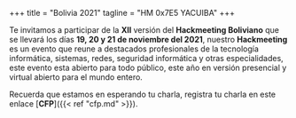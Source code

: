 +++
title = "Bolivia 2021"
tagline = "HM 0x7E5 YACUIBA"
+++

Te invitamos a participar de la **XII** versión del **Hackmeeting Boliviano** que se llevará los días **19, 20 y 21 de noviembre del 2021**, nuestro **Hackmeeting** es un evento que reune a destacados profesionales de la tecnología informática, sistemas, redes, seguridad informática y otras especialidades, este evento esta abierto para todo público, este año en versión presencial y virtual abierto para el mundo entero.

Recuerda que estamos en esperando tu charla, registra tu charla en este enlace [**CFP**]({{< ref "cfp.md" >}}).

<!-- | [Info]({{< ref "info.md" >}}) | [CFP]({{< ref "cfp.md" >}}) | [Charlas]({{< ref "charlas.md" >}}) | -->

